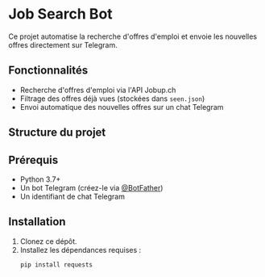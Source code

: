# Job Search Bot 

Ce projet automatise la recherche d'offres d'emploi et envoie les nouvelles offres directement sur Telegram.

## Fonctionnalités

- Recherche d'offres d'emploi via l'API Jobup.ch
- Filtrage des offres déjà vues (stockées dans `seen.json`)
- Envoi automatique des nouvelles offres sur un chat Telegram

## Structure du projet

## Prérequis

- Python 3.7+
- Un bot Telegram (créez-le via [@BotFather](https://t.me/BotFather))
- Un identifiant de chat Telegram

## Installation

1. Clonez ce dépôt.
2. Installez les dépendances requises :
   ```sh
   pip install requests
   ```
